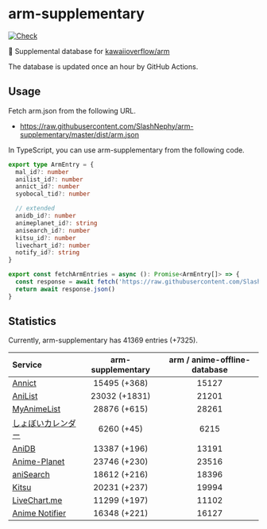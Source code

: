 # arm-supplementary

[![Check](https://github.com/SlashNephy/arm-supplementary/actions/workflows/check-node.yml/badge.svg)](https://github.com/SlashNephy/arm-supplementary/actions/workflows/check-node.yml)

💊 Supplemental database for [kawaiioverflow/arm](https://github.com/kawaiioverflow/arm)

The database is updated once an hour by GitHub Actions.

## Usage

Fetch arm.json from the following URL.

- https://raw.githubusercontent.com/SlashNephy/arm-supplementary/master/dist/arm.json

In TypeScript, you can use arm-supplementary from the following code.

```TypeScript
export type ArmEntry = {
  mal_id?: number
  anilist_id?: number
  annict_id?: number
  syobocal_tid?: number

  // extended
  anidb_id?: number
  animeplanet_id?: string
  anisearch_id?: number
  kitsu_id?: number
  livechart_id?: number
  notify_id?: string
}

export const fetchArmEntries = async (): Promise<ArmEntry[]> => {
  const response = await fetch('https://raw.githubusercontent.com/SlashNephy/arm-supplementary/master/dist/arm.json')
  return await response.json()
}
```

## Statistics

Currently, arm-supplementary has 41369 entries (+7325).

| Service                                     | arm-supplementary | arm / anime-offline-database |
| :------------------------------------------ | :---------------: | :--------------------------: |
| [Annict](https://annict.com)                |   15495 (+368)    |            15127             |
| [AniList](https://anilist.co)               |   23032 (+1831)   |            21201             |
| [MyAnimeList](https://myanimelist.net)      |   28876 (+615)    |            28261             |
| [しょぼいカレンダー](https://cal.syoboi.jp) |    6260 (+45)     |             6215             |
| [AniDB](https://anidb.net)                  |   13387 (+196)    |            13191             |
| [Anime-Planet](https://anime-planet.com)    |   23746 (+230)    |            23516             |
| [aniSearch](https://anisearch.com)          |   18612 (+216)    |            18396             |
| [Kitsu](https://kitsu.io)                   |   20231 (+237)    |            19994             |
| [LiveChart.me](https://livechart.me)        |   11299 (+197)    |            11102             |
| [Anime Notifier](https://notify.moe)        |   16348 (+221)    |            16127             |
